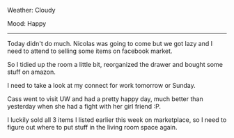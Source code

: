 Weather: Cloudy

Mood: Happy

---

Today didn't do much. Nicolas was going to come but we got lazy and I need to attend to selling some items on facebook market.

So I tidied up the room a little bit, reorganized the drawer and bought some stuff on amazon.

I need to take a look at my connect for work tomorrow or Sunday.

Cass went to visit UW and had a pretty happy day, much better than yesterday when she had a fight with her girl friend :P.

I luckily sold all 3 items I listed earlier this week on marketplace, so I need to figure out where to put stuff in the living room space again. 